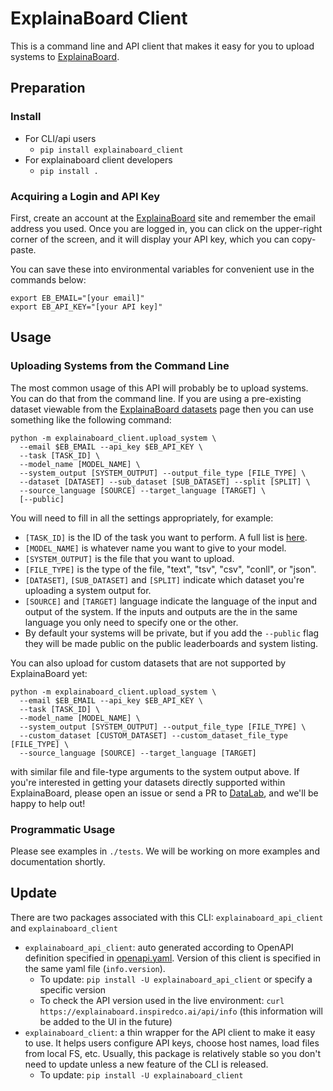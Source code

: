 # ExplainaBoard Client

This is a command line and API client that makes it easy for you to upload systems to
[ExplainaBoard](https://explainaboard.inspiredco.ai).

## Preparation

### Install

- For CLI/api users
    - `pip install explainaboard_client`
- For explainaboard client developers
    - `pip install .`

### Acquiring a Login and API Key

First, create an account at the [ExplainaBoard](https://explainaboard.inspiredco.ai)
site and remember the email address you used. Once you are logged in, you can click on
the upper-right corner of the screen, and it will display your API key, which you can
copy-paste.

You can save these into environmental variables for convenient use in the commands
below:

```
export EB_EMAIL="[your email]"
export EB_API_KEY="[your API key]"
```

## Usage

### Uploading Systems from the Command Line

The most common usage of this API will probably be to upload systems. You can do that
from the command line. If you are using a pre-existing dataset viewable from the
[ExplainaBoard datasets](https://explainaboard.inspiredco.ai/datasets) page then
you can use something like the following command:

```
python -m explainaboard_client.upload_system \
  --email $EB_EMAIL --api_key $EB_API_KEY \
  --task [TASK_ID] \
  --model_name [MODEL_NAME] \
  --system_output [SYSTEM_OUTPUT] --output_file_type [FILE_TYPE] \
  --dataset [DATASET] --sub_dataset [SUB_DATASET] --split [SPLIT] \
  --source_language [SOURCE] --target_language [TARGET] \
  [--public]
```

You will need to fill in all the settings appropriately, for example:
* `[TASK_ID]` is the ID of the task you want to perform. A full list is [here](https://github.com/neulab/explainaboard_client/blob/main/docs/tasks.py).
* `[MODEL_NAME]` is whatever name you want to give to your model.
* `[SYSTEM_OUTPUT]` is the file that you want to upload.
* `[FILE_TYPE]` is the type of the file, "text", "tsv", "csv", "conll", or "json".
* `[DATASET]`, `[SUB_DATASET]` and `[SPLIT]` indicate which dataset you're uploading
  a system output for.
* `[SOURCE]` and `[TARGET]` language indicate the language of the input and output of
  the system. If the inputs and outputs are the in the same language you only need to
  specify one or the other.
* By default your systems will be private, but if you add the `--public` flag they
  will be made public on the public leaderboards and system listing.

You can also upload for custom datasets that are not supported by ExplainaBoard yet:

```
python -m explainaboard_client.upload_system \
  --email $EB_EMAIL --api_key $EB_API_KEY \
  --task [TASK_ID] \
  --model_name [MODEL_NAME] \
  --system_output [SYSTEM_OUTPUT] --output_file_type [FILE_TYPE] \
  --custom_dataset [CUSTOM_DATASET] --custom_dataset_file_type [FILE_TYPE] \
  --source_language [SOURCE] --target_language [TARGET]
```

with similar file and file-type arguments to the system output above. If you're
interested in getting your datasets directly supported within ExplainaBoard, please
open an issue or send a PR to [DataLab](https://github.com/expressai/datalab), and we'll
be happy to help out!

### Programmatic Usage

Please see examples in `./tests`.
We will be working on more examples and documentation shortly.

## Update

There are two packages associated with this CLI: `explainaboard_api_client` and `explainaboard_client`
- `explainaboard_api_client`: auto generated according to OpenAPI definition specified in [openapi.yaml](https://github.com/neulab/explainaboard_web/tree/main/openapi). Version of this client is specified in the same yaml file (`info.version`).
  - To update: `pip install -U explainaboard_api_client` or specify a specific version
  - To check the API version used in the live environment: `curl https://explainaboard.inspiredco.ai/api/info` (this information will be added to the UI in the future)
- `explainaboard_client`: a thin wrapper for the API client to make it easy to use. It helps users configure API keys, choose host names, load files from local FS, etc. Usually, this package is relatively stable so you don't need to update unless a new feature of the CLI is released.
  - To update: `pip install -U explainaboard_client`



